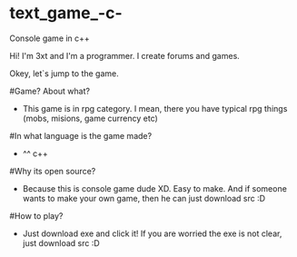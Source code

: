 # text_game_-c-
Console game in c++


Hi!
I'm 3xt and I'm a programmer. 
I create forums and games.

Okey, let`s jump to the game.

#Game? About what?
- This game is in rpg category.
  I mean, there you have typical rpg things (mobs, misions, game currency etc)

#In what language is the game made?
- ^^ c++

#Why its open source?
- Because this is console game dude XD.
  Easy to make. And if someone wants to make your own game, then he can just download src :D

#How to play?
- Just download exe and click it!
  If you are worried the exe is not clear, just download src :D

